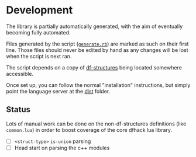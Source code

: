 # Development

The library is partially automatically generated, with the aim of eventually becoming fully automated.

Files generated by the script ([`generate.rb`](src/generate.rb)) are marked as such on their first line. Those files should never be edited by hand as any changes will be lost when the script is next ran.

The script depends on a copy of [df-structures](//github.com/DFHack/df-structures) being located somewhere accessible.

Once set up, you can follow the normal "installation" instructions, but simply point the language server at the [dist](dist) folder.

## Status

Lots of manual work can be done on the non-df-structures definitions
(like `common.lua`) in order to boost coverage of the core dfhack lua library.

- [ ] `<struct-type>` `is-union` parsing
- [ ] Head start on parsing the c++ modules
